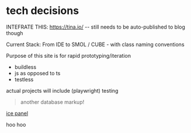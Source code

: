 # tech decisions

INTEFRATE THIS: https://tina.io/
-- still needs to be auto-published to blog though

Current Stack:
 From IDE
   to 
   SMOL / CUBE - with class naming conventions

Purpose of this site is for rapid prototyping/iteration
- buildless
- js as opposed to ts
- testless

actual projects will include (playwright) testing

> another database markup!

<a href="https://s.icepanel.io/zjLjAbxB4miCCo/a7ZU" target="_blank">ice panel</a>

<!-- <i frame src="https://s.icepanel.io/zjLjAbxB4miCCo/a7ZU" height="800" width="1200" title="mlnck's organization - mlnck's landscape" style="border-radius: 16px; border: none"></i frame> -->

hoo hoo